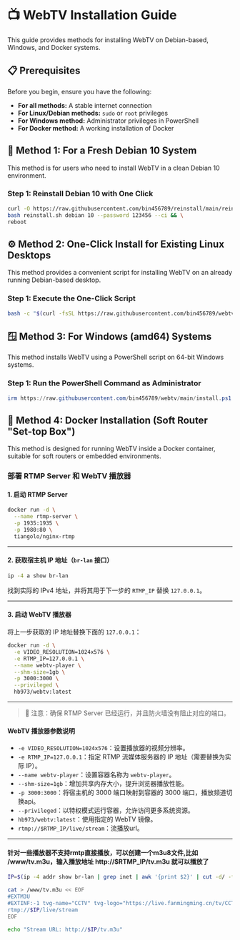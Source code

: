 # 📺 WebTV Installation Guide

This guide provides methods for installing WebTV on Debian-based, Windows, and Docker systems.

## 📋 Prerequisites

Before you begin, ensure you have the following:

- **For all methods:** A stable internet connection  
- **For Linux/Debian methods:** `sudo` or `root` privileges  
- **For Windows method:** Administrator privileges in PowerShell  
- **For Docker method:** A working installation of Docker

## 🐧 Method 1: For a Fresh Debian 10 System

This method is for users who need to install WebTV in a clean Debian 10 environment.

### Step 1: Reinstall Debian 10 with One Click

```bash
curl -O https://raw.githubusercontent.com/bin456789/reinstall/main/reinstall.sh && \
bash reinstall.sh debian 10 --password 123456 --ci && \
reboot
````

## ⚙️ Method 2: One-Click Install for Existing Linux Desktops

This method provides a convenient script for installing WebTV on an already running Debian-based desktop.

### Step 1: Execute the One-Click Script

```bash
bash -c "$(curl -fsSL https://raw.githubusercontent.com/bin456789/webtv/main/install.sh)"
```

## 🪟 Method 3: For Windows (amd64) Systems

This method installs WebTV using a PowerShell script on 64-bit Windows systems.

### Step 1: Run the PowerShell Command as Administrator

```powershell
irm https://raw.githubusercontent.com/bin456789/webtv/main/install.ps1 | iex
```

## 🐳 Method 4: Docker Installation (Soft Router "Set-top Box")

This method is designed for running WebTV inside a Docker container, suitable for soft routers or embedded environments.

### 部署 RTMP Server 和 WebTV 播放器

#### 1. 启动 RTMP Server

```bash
docker run -d \
  --name rtmp-server \
  -p 1935:1935 \
  -p 1980:80 \
  tiangolo/nginx-rtmp
```

---

#### 2. 获取宿主机 IP 地址（`br-lan` 接口）

```bash
ip -4 a show br-lan
```

找到实际的 IPv4 地址，并将其用于下一步的 `RTMP_IP` 替换 `127.0.0.1`。

---

#### 3. 启动 WebTV 播放器

将上一步获取的 IP 地址替换下面的 `127.0.0.1`：

```bash
docker run -d \
  -e VIDEO_RESOLUTION=1024x576 \
  -e RTMP_IP=127.0.0.1 \
  --name webtv-player \
  --shm-size=1gb \
  -p 3000:3000 \
  --privileged \
  hb973/webtv:latest
```

---

> 📌 注意：确保 RTMP Server 已经运行，并且防火墙没有阻止对应的端口。


#### WebTV 播放器参数说明

- `-e VIDEO_RESOLUTION=1024x576`：设置播放器的视频分辨率。
- `-e RTMP_IP=127.0.0.1`：指定 RTMP 流媒体服务器的 IP 地址（需要替换为实际 IP）。
- `--name webtv-player`：设置容器名称为 `webtv-player`。
- `--shm-size=1gb`：增加共享内存大小，提升浏览器播放性能。
- `-p 3000:3000`：将宿主机的 3000 端口映射到容器的 3000 端口，播放频道切换api。
- `--privileged`：以特权模式运行容器，允许访问更多系统资源。
- `hb973/webtv:latest`：使用指定的 WebTV 镜像。
- `rtmp://$RTMP_IP/live/stream`：流播放url。
---

#### 针对一些播放器不支持rmtp直接播放，可以创建一个m3u8文件,比如 /www/tv.m3u，输入播放地址 http://$RTMP_IP/tv.m3u 就可以播放了
```bash
IP=$(ip -4 addr show br-lan | grep inet | awk '{print $2}' | cut -d/ -f1)

cat > /www/tv.m3u << EOF
#EXTM3U
#EXTINF:-1 tvg-name="CCTV" tvg-logo="https://live.fanmingming.cn/tv/CCTV6.png" group-title="webTV",CCTV
rtmp://$IP/live/stream
EOF

echo "Stream URL: http://$IP/tv.m3u"

```
